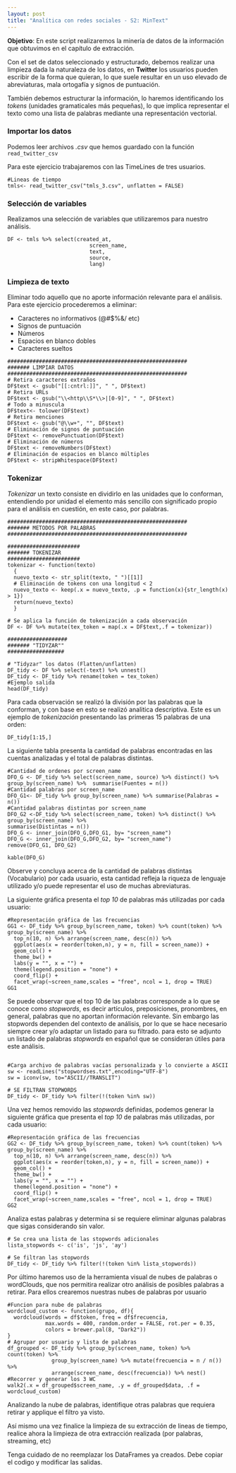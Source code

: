 ```yaml
---
layout: post
title: "Analítica con redes sociales - S2: MinText"
---
```


**Objetivo**: En este script realizaremos la minería de datos de la información que obtuvimos en el capítulo de extracción.

Con el set de datos seleccionado y estructurado, debemos realizar una limpieza dada la naturaleza de los datos, en **Twitter** los usuarios pueden escribir de la forma que quieran, lo que suele resultar en un uso elevado de abreviaturas, mala ortogafía y signos de puntuación.

También debemos estructurar la información, lo haremos identificando los *tokens* (unidades gramaticales más pequeñas), lo que implica representar el texto como una lista de palabras mediante una representación vectorial.

### Importar los datos
Podemos leer archivos *.csv* que hemos guardado con la función ``` read_twitter_csv```

Para este ejercicio trabajaremos con las TimeLines de tres usuarios.

```{r}
#Lineas de tiempo
tmls<- read_twitter_csv("tmls_3.csv", unflatten = FALSE)
```

### Selección de variables
Realizamos una selección de variables que utilizaremos para nuestro análisis.

```{r}
DF <- tmls %>% select(created_at,
                          screen_name,
                          text,
                          source,
                          lang)
```

### Limpieza de texto

Eliminar todo aquello que no aporte información relevante para el análisis.
Para este ejercicio procederemos a eliminar:

+ Caracteres no informativos (@#$%&/ etc)
+ Signos de puntuación
+ Números
+ Espacios en blanco dobles
+ Caracteres sueltos

```{r }
#########################################################
####### LIMPIAR DATOS
#########################################################
# Retira caracteres extraños
DF$text <- gsub("[[:cntrl:]]", " ", DF$text)
# Retira URLs
DF$text <- gsub("\\<http\\S*\\>|[0-9]", " ", DF$text)
# Todo a minuscula
DF$text<- tolower(DF$text)
# Retira menciones
DF$text <- gsub("@\\w+", "", DF$text)
# Eliminación de signos de puntuación
DF$text <- removePunctuation(DF$text)
# Eliminación de números
DF$text <- removeNumbers(DF$text)
# Eliminación de espacios en blanco múltiples
DF$text <- stripWhitespace(DF$text)

```

### Tokenizar

*Tokenizar* un texto consiste en dividirlo en las unidades que lo conforman, entendiendo por unidad el elemento más sencillo con significado propio para el análisis en cuestión, en este caso, por palabras.

```{r }
#########################################################
####### METODOS POR PALABRAS
#########################################################

#######################
####### TOKENIZAR
#######################
tokenizar <- function(texto)
  {
  nuevo_texto <- str_split(texto, " ")[[1]]
  # Eliminación de tokens con una longitud < 2
  nuevo_texto <- keep(.x = nuevo_texto, .p = function(x){str_length(x) > 1})
  return(nuevo_texto)
  }

# Se aplica la función de tokenización a cada observación
DF <- DF %>% mutate(tex_token = map(.x = DF$text,.f = tokenizar))

###################
####### "TIDYZAR""
##################

# "Tidyzar" los datos (Flatten/unflatten)
DF_tidy <- DF %>% select(-text) %>% unnest()
DF_tidy <- DF_tidy %>% rename(token = tex_token)
#Ejemplo salida
head(DF_tidy) 

```

Para cada observación se realizó la división por las palabras que la conforman, y con base en esto se realizó analitica descriptiva. 
Este es un ejemplo de *tokenización* presentando las primeras 15 palabras de una orden:

```{r}
DF_tidy[1:15,] 
```

La siguiente tabla presenta la cantidad de palabras encontradas en las cuentas analizadas y el total de palabras distintas.

```{r}
#Cantidad de ordenes por screen_name
DFO_G <- DF_tidy %>% select(screen_name, source) %>% distinct() %>%  group_by(screen_name) %>%  summarise(Fuentes = n()) 
#Cantidad palabras por screen_name
DFO_G1<- DF_tidy %>% group_by(screen_name) %>% summarise(Palabras = n()) 
#Cantidad palabras distintas por screen_name
DFO_G2 <-DF_tidy %>% select(screen_name, token) %>% distinct() %>%  group_by(screen_name) %>%
summarise(Distintas = n()) 
DFO_G <- inner_join(DFO_G,DFO_G1, by= "screen_name")
DFO_G <- inner_join(DFO_G,DFO_G2, by= "screen_name")
remove(DFO_G1, DFO_G2)

kable(DFO_G)
```

Observe y concluya acerca de la cantidad de palabras distintas (Vocabulario) por cada usuario, esta cantidad refleja la riqueza de lenguaje utilizado y/o puede representar el uso de muchas abreviaturas.

La siguiente gráfica presenta el *top 10* de palabras más utilizadas por cada usuario:
```{r }
#Representación gráfica de las frecuencias
GG1 <- DF_tidy %>% group_by(screen_name, token) %>% count(token) %>% group_by(screen_name) %>%
  top_n(10, n) %>% arrange(screen_name, desc(n)) %>%
  ggplot(aes(x = reorder(token,n), y = n, fill = screen_name)) +
  geom_col() +
  theme_bw() +
  labs(y = "", x = "") +
  theme(legend.position = "none") +
  coord_flip() +
  facet_wrap(~screen_name,scales = "free", ncol = 1, drop = TRUE)
GG1
```

Se puede observar que el top 10 de las palabras corresponde a lo que se conoce como *stopwords*, es decir artículos, preposiciones, pronombres, en general, palabras que no aportan información relevante. Sin embargo las stopwords dependen del contexto de análisis, por lo que se hace necesario siempre crear y/o adaptar un listado para su filtrado. para esto se adjunto un listado de palabras *stopwords* en español que se consideran útiles para este análisis.

```{r}

#Carga archivo de palabras vacías personalizada y lo convierte a ASCII
sw <- readLines("stopwordses.txt",encoding="UTF-8")
sw = iconv(sw, to="ASCII//TRANSLIT")

# SE FILTRAN STOPWORDS
DF_tidy <- DF_tidy %>% filter(!(token %in% sw))
```

Una vez hemos removido las *stopwords* definidas, podemos generar la siguiente gráfica que presenta el *top 10* de palabras más utilizadas, por cada usuario:
```{r}
#Representación gráfica de las frecuencias
GG2 <- DF_tidy %>% group_by(screen_name, token) %>% count(token) %>% group_by(screen_name) %>%
  top_n(10, n) %>% arrange(screen_name, desc(n)) %>%
  ggplot(aes(x = reorder(token,n), y = n, fill = screen_name)) +
  geom_col() +
  theme_bw() +
  labs(y = "", x = "") +
  theme(legend.position = "none") +
  coord_flip() +
  facet_wrap(~screen_name,scales = "free", ncol = 1, drop = TRUE)
GG2
```
Analiza estas palabras y determina si se requiere eliminar algunas palabras que sigas considerando sin valor.

```{r}
# Se crea una lista de las stopwords adicionales
lista_stopwords <- c('is', 'js', 'ay')

# Se filtran las stopwords
DF_tidy <- DF_tidy %>% filter(!(token %in% lista_stopwords))
```

Por último haremos uso de la herramienta visual de nubes de palabras o wordClouds, que nos permitira realizar otro análisis de posibles palabras a retirar.
Para ellos crearemos nuestras nubes de palabras por usuario

```{r}
#Funcion para nube de palabras
wordcloud_custom <- function(grupo, df){
  wordcloud(words = df$token, freq = df$frecuencia,
            max.words = 400, random.order = FALSE, rot.per = 0.35,
            colors = brewer.pal(8, "Dark2"))
}
# Agrupar por usuario y lista de palabras
df_grouped <- DF_tidy %>% group_by(screen_name, token) %>% count(token) %>%
              group_by(screen_name) %>% mutate(frecuencia = n / n()) %>%
              arrange(screen_name, desc(frecuencia)) %>% nest() 
#Recorrer y generar los 3 WC
walk2(.x = df_grouped$screen_name, .y = df_grouped$data, .f = wordcloud_custom)
```

Analizando la nube de palabras, identifique otras palabras que requiera retirar y applique el filtro ya visto.

Así mismo una vez finalice la limpieza de su extracción de lineas de tiempo, realice ahora la limpieza de otra extracción realizada (por palabras, streaming, etc)

Tenga cuidado de no reemplazar los DataFrames ya creados. Debe copiar el codigo y modificar las salidas.
